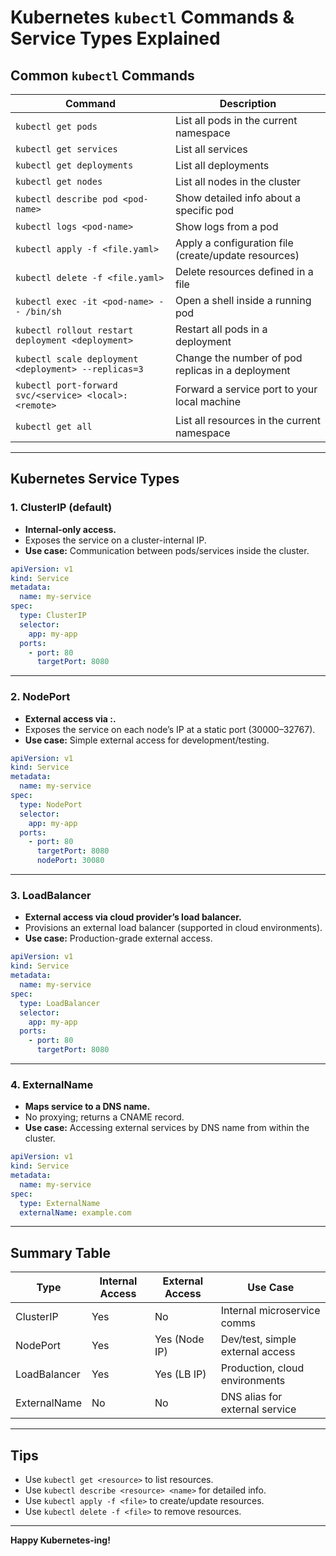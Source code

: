 # Kubernetes `kubectl` Commands & Service Types Explained

## Common `kubectl` Commands

| Command                                              | Description                                                      |
|------------------------------------------------------|------------------------------------------------------------------|
| `kubectl get pods`                                   | List all pods in the current namespace                           |
| `kubectl get services`                               | List all services                                                |
| `kubectl get deployments`                            | List all deployments                                             |
| `kubectl get nodes`                                  | List all nodes in the cluster                                    |
| `kubectl describe pod <pod-name>`                    | Show detailed info about a specific pod                          |
| `kubectl logs <pod-name>`                            | Show logs from a pod                                             |
| `kubectl apply -f <file.yaml>`                       | Apply a configuration file (create/update resources)             |
| `kubectl delete -f <file.yaml>`                      | Delete resources defined in a file                               |
| `kubectl exec -it <pod-name> -- /bin/sh`             | Open a shell inside a running pod                                |
| `kubectl rollout restart deployment <deployment>`    | Restart all pods in a deployment                                 |
| `kubectl scale deployment <deployment> --replicas=3` | Change the number of pod replicas in a deployment                |
| `kubectl port-forward svc/<service> <local>:<remote>`| Forward a service port to your local machine                     |
| `kubectl get all`                                    | List all resources in the current namespace                      |

---

## Kubernetes Service Types

### 1. ClusterIP (default)
- **Internal-only access.**
- Exposes the service on a cluster-internal IP.
- **Use case:** Communication between pods/services inside the cluster.

```yaml
apiVersion: v1
kind: Service
metadata:
  name: my-service
spec:
  type: ClusterIP
  selector:
    app: my-app
  ports:
    - port: 80
      targetPort: 8080
```

---

### 2. NodePort
- **External access via <NodeIP>:<NodePort>.**
- Exposes the service on each node’s IP at a static port (30000–32767).
- **Use case:** Simple external access for development/testing.

```yaml
apiVersion: v1
kind: Service
metadata:
  name: my-service
spec:
  type: NodePort
  selector:
    app: my-app
  ports:
    - port: 80
      targetPort: 8080
      nodePort: 30080
```

---

### 3. LoadBalancer
- **External access via cloud provider’s load balancer.**
- Provisions an external load balancer (supported in cloud environments).
- **Use case:** Production-grade external access.

```yaml
apiVersion: v1
kind: Service
metadata:
  name: my-service
spec:
  type: LoadBalancer
  selector:
    app: my-app
  ports:
    - port: 80
      targetPort: 8080
```

---

### 4. ExternalName
- **Maps service to a DNS name.**
- No proxying; returns a CNAME record.
- **Use case:** Accessing external services by DNS name from within the cluster.

```yaml
apiVersion: v1
kind: Service
metadata:
  name: my-service
spec:
  type: ExternalName
  externalName: example.com
```

---

## Summary Table

| Type          | Internal Access | External Access | Use Case                        |
|---------------|----------------|----------------|---------------------------------|
| ClusterIP     | Yes            | No             | Internal microservice comms     |
| NodePort      | Yes            | Yes (Node IP)  | Dev/test, simple external access|
| LoadBalancer  | Yes            | Yes (LB IP)    | Production, cloud environments  |
| ExternalName  | No             | No             | DNS alias for external service  |

---

## Tips

- Use `kubectl get <resource>` to list resources.
- Use `kubectl describe <resource> <name>` for detailed info.
- Use `kubectl apply -f <file>` to create/update resources.
- Use `kubectl delete -f <file>` to remove resources.

---

**Happy Kubernetes-ing!**